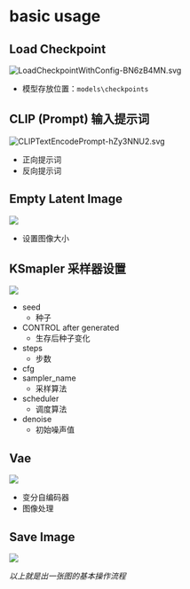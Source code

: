 
# basic usage

##  Load Checkpoint 
 ![LoadCheckpointWithConfig-BN6zB4MN.svg](https://www.comfyuidoc.com/assets/LoadCheckpointWithConfig-BN6zB4MN.svg)
-  模型存放位置：`models\checkpoints`

## CLIP (Prompt) 输入提示词
![CLIPTextEncodePrompt-hZy3NNU2.svg](https://www.comfyuidoc.com/assets/CLIPTextEncodePrompt-hZy3NNU2.svg)
- 正向提示词
- 反向提示词
## Empty Latent Image
![](https://www.comfyuidoc.com/assets/EmptyLatentImage-D8EMT608.svg)
- 设置图像大小
## KSmapler 采样器设置
![](https://www.comfyuidoc.com/assets/KSampler-LOr6cHLj.svg)
- seed
    - 种子
- CONTROL after generated
    - 生存后种子变化
- steps
    - 步数
- cfg
- sampler_name
    - 采样算法
- scheduler
    - 调度算法
- denoise
    - 初始噪声值

## Vae 
![](https://www.comfyuidoc.com/assets/VAEDecode-B-picWPt.svg)
- 变分自编码器
- 图像处理
## Save Image
![](https://www.comfyuidoc.com/assets/SaveImage-z3yAym7e.svg)

_以上就是出一张图的基本操作流程_

